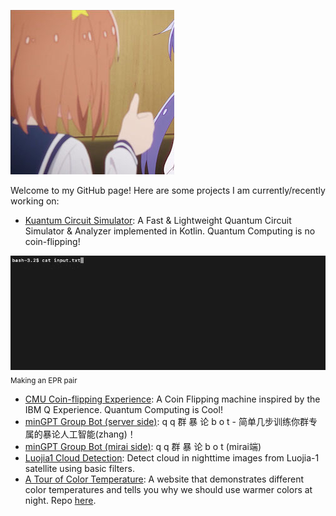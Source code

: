 ![mira](https://raw.githubusercontent.com/DEDZTBH/DEDZTBH/master/mira.jpg)

Welcome to my GitHub page!
Here are some projects I am currently/recently working on:

- [Kuantum Circuit Simulator](https://github.com/DEDZTBH/KuantumCircuitSim): A Fast & Lightweight Quantum Circuit Simulator & Analyzer implemented in Kotlin. Quantum Computing is no coin-flipping!

![EPR](https://raw.githubusercontent.com/DEDZTBH/KuantumCircuitSim/master/EPR.gif)
<sub>Making an EPR pair</sub>

- [CMU Coin-flipping Experience](https://github.com/DEDZTBH/CMU_Coin-flipping_Experience): A Coin Flipping machine inspired by the IBM Q Experience. Quantum Computing is Cool!
- [minGPT Group Bot (server side)](https://github.com/DEDZTBH/minGPT-group-bot-server): q q 群 暴 论 b o t - 简单几步训练你群专属的暴论人工智能(zhang)！ 
- [minGPT Group Bot (mirai side)](https://github.com/DEDZTBH/minGPT-group-bot-mirai): q q 群 暴 论 b o t (mirai端)
- [Luojia1 Cloud Detection](https://github.com/DEDZTBH/luojia1-cloud-detection): Detect cloud in nighttime images from Luojia-1 satellite using basic filters.
- [A Tour of Color Temperature](https://dedztbh.github.io/a-tour-of-color-temperature): A website that demonstrates different color temperatures and tells you why we should use warmer colors at night. Repo [here](https://github.com/DEDZTBH/a-tour-of-color-temperature).
